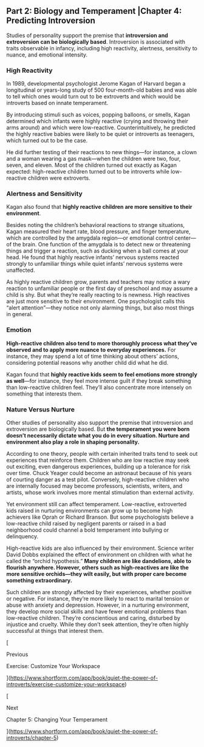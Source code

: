 ## Part 2: Biology and Temperament |Chapter 4: Predicting Introversion

Studies of personality support the premise that **introversion and extroversion can be biologically based**. Introversion is associated with traits observable in infancy, including high reactivity, alertness, sensitivity to nuance, and emotional intensity.

### High Reactivity

In 1989, developmental psychologist Jerome Kagan of Harvard began a longitudinal or years-long study of 500 four-month-old babies and was able to tell which ones would turn out to be extroverts and which would be introverts based on innate temperament.

By introducing stimuli such as voices, popping balloons, or smells, Kagan determined which infants were highly reactive (crying and throwing their arms around) and which were low-reactive. Counterintuitively, he predicted the highly reactive babies were likely to be quiet or introverts as teenagers, which turned out to be the case.

He did further testing of their reactions to new things—for instance, a clown and a woman wearing a gas mask—when the children were two, four, seven, and eleven. Most of the children turned out exactly as Kagan expected: high-reactive children turned out to be introverts while low-reactive children were extroverts.

### Alertness and Sensitivity

Kagan also found that **highly reactive children are more sensitive to their environment**.

Besides noting the children’s behavioral reactions to strange situations, Kagan measured their heart rate, blood pressure, and finger temperature, which are controlled by the amygdala region—or emotional control center—of the brain. One function of the amygdala is to detect new or threatening things and trigger a reaction, such as ducking when a ball comes at your head. He found that highly reactive infants’ nervous systems reacted strongly to unfamiliar things while quiet infants’ nervous systems were unaffected.

As highly reactive children grow, parents and teachers may notice a wary reaction to unfamiliar people or the first day of preschool and may assume a child is shy. But what they’re really reacting to is newness. High reactives are just more sensitive to their environment. One psychologist calls this “alert attention”—they notice not only alarming things, but also most things in general.

### Emotion

**High-reactive children also tend to more thoroughly process what they’ve observed and to apply more nuance to everyday experiences.** For instance, they may spend a lot of time thinking about others’ actions, considering potential reasons why another child did what he did.

Kagan found that **highly reactive kids seem to feel emotions more strongly as well**—for instance, they feel more intense guilt if they break something than low-reactive children feel. They’ll also concentrate more intensely on something that interests them.

### Nature Versus Nurture

Other studies of personality also support the premise that introversion and extroversion are biologically based. But **the temperament you were born doesn’t necessarily dictate what you do in every situation. Nurture and environment also play a role in shaping personality.**

According to one theory, people with certain inherited traits tend to seek out experiences that reinforce them. Children who are low reactive may seek out exciting, even dangerous experiences, building up a tolerance for risk over time. Chuck Yeager could become an astronaut because of his years of courting danger as a test pilot. Conversely, high-reactive children who are internally focused may become professors, scientists, writers, and artists, whose work involves more mental stimulation than external activity.

Yet environment still can affect temperament. Low-reactive, extroverted kids raised in nurturing environments can grow up to become high achievers like Oprah or Richard Branson. But some psychologists believe a low-reactive child raised by negligent parents or raised in a bad neighborhood could channel a bold temperament into bullying or delinquency.

High-reactive kids are also influenced by their environment. Science writer David Dobbs explained the effect of environment on children with what he called the “orchid hypothesis.” **Many children are like dandelions, able to flourish anywhere. However, others such as high-reactives are like the more sensitive orchids—they wilt easily, but with proper care become something extraordinary.**

Such children are strongly affected by their experiences, whether positive or negative. For instance, they’re more likely to react to marital tension or abuse with anxiety and depression. However, in a nurturing environment, they develop more social skills and have fewer emotional problems than low-reactive children. They’re conscientious and caring, disturbed by injustice and cruelty. While they don’t seek attention, they’re often highly successful at things that interest them.

[

Previous

Exercise: Customize Your Workspace

](https://www.shortform.com/app/book/quiet-the-power-of-introverts/exercise-customize-your-workspace)

[

Next

Chapter 5: Changing Your Temperament

](https://www.shortform.com/app/book/quiet-the-power-of-introverts/chapter-5)